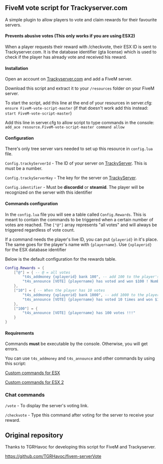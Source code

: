 ## FiveM vote script for Trackyserver.com

A simple plugin to allow players to vote and claim rewards for their favourite servers.

#### Prevents abusive votes (This only works if you are using ESX2)

When a player requests their reward with /checkvote, their ESX ID is sent to Trackyserver.com. It is the database identifier (gta license) which is used to check if the player has already vote and received his reward.
	
#### Installation

Open an account on [Trackyserver.com](https://trackyserver.com/) and add a FiveM server.

Download this script and extract it to your `/resources` folder on your FiveM server.

To start the script, add this line at the end of your resources in server.cfg: `ensure FiveM-vote-script-master` (if that doesn't work add this instead: `start FiveM-vote-script-master`)

Add this line in server.cfg to allow script to type commands in the console: `add_ace resource.FiveM-vote-script-master command allow`

#### Configuration

There's only tree server vars needed to set up this resource in `config.lua` file.

`Config.trackyServerId` - The ID of your server on [TrackyServer](https://www.trackyserver.com/). This is must be a number.

`Config.trackyServerKey` - The key for the server on [TrackyServer](https://www.trackyserver.com/).

`Config.identifier` - Must be **discordid** or **steamid**. The player will be recognized on the server with this identifier

#### Commands configuration

In the `config.lua` file you will see a table called `Config.Rewards`.
This is meant to contain the commands to be triggered when a certain number of votes are reached.
The `["@"]` array represents "all votes" and will always be triggered regardless of vote count.

If a command needs the player's live ID, you can put `{playerid}` in it's place.
The same goes for the player's name with `{playername}`.
Use `{xplayerid}` for the ESX database identifier

Below is the default configuration for the rewards table.
```lua
Config.Rewards = {
    ["@"] = { -- @ = all votes
        "t4s_addmoney {xplayerid} bank 100", -- add 100 to the player's bank account
        "t4s_announce [VOTE] {playername} has voted and won $100 ! Number of votes: {votescount}"
    },
    ["10"] = { -- When the player has 10 votes
        "t4s_addmoney {xplayerid} bank 1000", -- add 1000 to the player's bank account
        "t4s_announce [VOTE] {playername} has voted 10 times and won $1000 !"
    },
    ["100"] = {
        "t4s_announce [VOTE] {playername} has 100 votes !!!"
    }
}
```

#### Requirements

Commands **must** be executable by the console. Otherwise, you will get errors.

You can use `t4s_addmoney` and `t4s_announce` and other commands by using this script:

[Custom commands for ESX](https://github.com/Murgator/esx-fivem-commands)

[Custom commands for ESX 2](https://github.com/Murgator/esx2-fivem-commands)

### Chat commands

`/vote` - To display the server's voting link.

`/checkvote` - Type this command after voting for the server to receive your reward.

## Original repository

Thanks to TGRHavoc for developing this script for FiveM and Trackyserver.

https://github.com/TGRHavoc/fivem-serverVote
